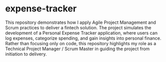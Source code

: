 # expense-tracker
This repository demonstrates how I apply Agile Project Management and Scrum practices to deliver a fintech solution.
The project simulates the development of a Personal Expense Tracker application, where users can log expenses, categorize spending, and gain insights into personal finance.
Rather than focusing only on code, this repository highlights my role as a Technical Project Manager / Scrum Master in guiding the project from initiation to delivery.
